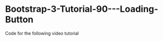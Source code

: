 Bootstrap-3-Tutorial-90---Loading-Button
========================================

Code for the following video tutorial 
